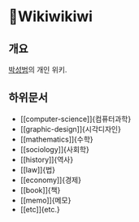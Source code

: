 # 🥝Wikiwikiwi

## 개요

[박성범](https://parksb.github.io/)의 개인 위키.

## 하위문서

* [[computer-science]]{컴퓨터과학}
* [[graphic-design]]{시각디자인}
* [[mathematics]]{수학}
* [[sociology]]{사회학}
* [[history]]{역사}
* [[law]]{법}
* [[economy]]{경제}
* [[book]]{책}
* [[memo]]{메모}
* [[etc]]{etc.}
